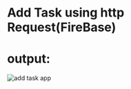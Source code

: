 # Add Task using http Request(FireBase)

# output:

![add task app](https://user-images.githubusercontent.com/90918404/217790973-1dc8c171-98de-4b74-a556-a4fb69db3976.jpg)
